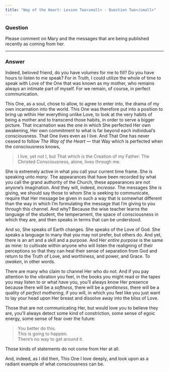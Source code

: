 ```yaml
---
title: "Way of the Heart: Lesson Two<small> - Question Two</small>"
---
```


### Question

Please comment on Mary and the messages that are being
published recently as coming from her.

---

### Answer

Indeed, beloved friend, do you have volumes for me to fill? Do
you have hours to listen to me speak? For in Truth, I could utilize the
whole of time to speak with Love of the One that was known as my mother,
who remains always an intimate part of myself. For we remain, of course,
in perfect communication.

This One, as a soul, chose to allow, to agree to enter into, the drama
of my own incarnation into the world. This One was therefore put into a
position to bring up within Her everything unlike Love, to look at the
very habits of being a mother and to transcend those habits, in order to
serve a bigger picture. That incarnation was the one in which She
perfected Her own awakening, Her own commitment to what is far beyond
each individual’s consciousness. That One lives even as I live. And That
One has never ceased to follow *The Way of the Heart* — that Way which is
perfected when the consciousness knows,

> I live, yet not I, but That which is the Creation of my Father: The
> Christed Consciousness, alone, lives through me.

She is extremely active in what you call your current time frame. She is
speaking unto *many*. The appearances that have been recorded by what you
call the grand authority of the Church, these appearances are not
anyone’s imagination. And they will, indeed, *increase*. The messages She
is giving, we should say those to whom She is seeking to communicate,
require that Her message be given in such a way that is somewhat
different than the way in which I’m formulating the message that I’m
giving to you through this channel. And why? Because the wise teacher
learns the language of the student, the temperament, the space of
consciousness in which they are, and then speaks in terms that can be
understood.

And so, She speaks of Earth changes. She speaks of the Love of God. She
speaks a language to many that you may not prefer, but others do. And
yet, there is an art and a skill and a purpose. And Her *entire purpose*
is the same as mine: to cultivate within anyone who will listen the
realigning of their perceptions so that they can heal their sense of
separation from God and return to the Truth of Love, and worthiness, and
power, and Grace. To *awaken*, in other words.

There are many who claim to channel Her who do not. And if you pay
attention to the vibration you feel, in the books you might read or the
tapes you may listen to or what have you, you’ll always know Her
presence because there will be a *softness*, there will be a *gentleness*,
there will be a quality of *perfect mothering*, if you will, in which you
feel like you just want to lay your head upon Her breast and dissolve
away into the bliss of Love.

Those that are not communicating Her, but would love you to believe they
are, you’ll always detect some kind of constriction, some sense of egoic
energy, some sense of fear over the future:

> You better do this. <br/>
> This is going to happen. <br/>
> There’s no way to get around it.

Those kinds of statements do not come from Her at all.

And, indeed, as I did then, This One I love deeply, and look upon as a
radiant example of what consciousness can be.

